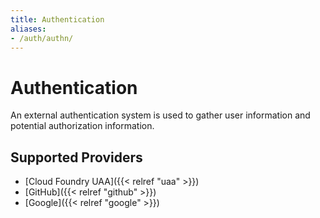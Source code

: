 ```yaml
---
title: Authentication
aliases:
- /auth/authn/
---
```


# Authentication

An external authentication system is used to gather user information and potential authorization information.


## Supported Providers

 * [Cloud Foundry UAA]({{< relref "uaa" >}})
 * [GitHub]({{< relref "github" >}})
 * [Google]({{< relref "google" >}})
